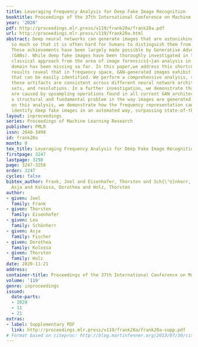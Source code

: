 ```yaml
---
title: Leveraging Frequency Analysis for Deep Fake Image Recognition
booktitle: Proceedings of the 37th International Conference on Machine Learning
year: '2020'
pdf: http://proceedings.mlr.press/v119/frank20a/frank20a.pdf
url: http://proceedings.mlr.press/v119/frank20a.html
abstract: Deep neural networks can generate images that are astonishingly realistic,
  so much so that it is often hard for humans to distinguish them from actual photos.
  These achievements have been largely made possible by Generative Adversarial Networks
  (GANs). While deep fake images have been thoroughly investigated in the image domain{—}a
  classical approach from the area of image forensics{—}an analysis in the frequency
  domain has been missing so far. In this paper,we address this shortcoming and our
  results reveal that in frequency space, GAN-generated images exhibit severe artifacts
  that can be easily identified. We perform a comprehensive analysis, showing that
  these artifacts are consistent across different neural network architectures, data
  sets, and resolutions. In a further investigation, we demonstrate that these artifacts
  are caused by upsampling operations found in all current GAN architectures, indicating
  a structural and fundamental problem in the way images are generated via GANs. Based
  on this analysis, we demonstrate how the frequency representation can be used to
  identify deep fake images in an automated way, surpassing state-of-the-art methods.
layout: inproceedings
series: Proceedings of Machine Learning Research
publisher: PMLR
issn: 2640-3498
id: frank20a
month: 0
tex_title: Leveraging Frequency Analysis for Deep Fake Image Recognition
firstpage: 3247
lastpage: 3258
page: 3247-3258
order: 3247
cycles: false
bibtex_author: Frank, Joel and Eisenhofer, Thorsten and Sch{\"o}nherr, Lea and Fischer,
  Asja and Kolossa, Dorothea and Holz, Thorsten
author:
- given: Joel
  family: Frank
- given: Thorsten
  family: Eisenhofer
- given: Lea
  family: Schönherr
- given: Asja
  family: Fischer
- given: Dorothea
  family: Kolossa
- given: Thorsten
  family: Holz
date: 2020-11-21
address: 
container-title: Proceedings of the 37th International Conference on Machine Learning
volume: '119'
genre: inproceedings
issued:
  date-parts:
  - 2020
  - 11
  - 21
extras:
- label: Supplementary PDF
  link: http://proceedings.mlr.press/v119/frank20a/frank20a-supp.pdf
# Format based on citeproc: http://blog.martinfenner.org/2013/07/30/citeproc-yaml-for-bibliographies/
---
```

